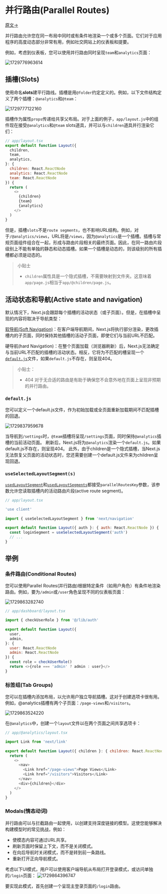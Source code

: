 # 并行路由(Parallel Routes)

[原文->](https://nextjs.org/docs/app/building-your-application/routing/parallel-routes)

并行路由允许您在同一布局中同时或有条件地渲染一个或多个页面。它们对于应用程序的高度动态部分非常有用，例如社交网站上的仪表板和提要。

例如，考虑到仪表板，您可以使用并行路由同时呈现`team`和`analytics`页面：

![1729776963614](images/10_Parallel_Routes/1729776963614.png)

## 插槽(Slots)

使用命名**slots**建平行路线。插槽是用`@folder`约定定义的。例如，以下文件结构定义了两个插槽：`@analytics`和`@team`：

![1729777122160](images/10_Parallel_Routes/1729777122160.png)

插槽作为属性`props`传递给共享父布局。对于上面的例子，`app/layout.js`中的组件现在接受`@analytics`和`@team` slots道具，并可以与`children`道具并行渲染它们：

```javascript
// app/layout.tsx
export default function Layout({
  children,
  team,
  analytics,
}: {
  children: React.ReactNode
  analytics: React.ReactNode
  team: React.ReactNode
}) {
  return (
    <>
      {children}
      {team}
      {analytics}
    </>
  )
}
```

但是，插槽`slots`不是`route segments`，也不影响URL结构。例如，对于`/@analytics/views`，URL将是`/views`，因为`@analytics`是一个插槽。插槽与常规页面组件组合在一起，形成与路由片段相关的最终页面。因此，在同一路由片段级别上不能有单独的静态和动态插槽。如果一个插槽是动态的，则该级别的所有插槽都必须是动态的。

> 小贴士
>
> - `children`属性具是一个隐式插槽，不需要映射到文件夹。这意味着`app/page.js`相当于`app/@children/page.js`。

## 活动状态和导航(Active state and navigation)

默认情况下，Next.js会跟踪每个插槽的活动状态（或子页面）。但是，在插槽中呈现的内容将取决于导航类型：

[软导航(Soft Navigation)](./3_Linking_And_Navigating.md#3_Linking_And_Navigating.md#5-软导航soft-navigation)：在客户端导航期间，Next.js将执行部分渲染，更改插槽内的子页面，同时保持其他插槽的活动子页面，即使它们与当前URL不匹配。

硬导航(hard Navigation)：在整个页面加载（浏览器刷新）后，Next.js无法确定与当前URL不匹配的插槽的活动状态。相反，它将为不匹配的槽呈现一个[`default.js`](#defaultjs)文件，如果`default.js`不存在，则呈现404。

> 小贴士：
>
> - 404 对于无合适的路由是有助于确保您不会意外地在页面上呈现非预期的并行路由。

### `default.js`

您可以定义一个default.js文件，作为初始加载或全页面重新加载期间不匹配插槽的回退。

![1729837959678](images/10_Parallel_Routes/1729837959678.png)

当导航到`/settings`时，`@team`插槽将呈现`/settings`页面，同时保持`@analytics`插槽的当前活动页面。
刷新后，Next.js将为`@analytics`渲染一个`default.js`。如果default.js不存在，则呈现404。
此外，由于children是一个隐式插槽，当Next.js无法恢复父页面的活动状态时，您还需要创建一个default.js文件来为children呈现回退。

### `useSelectedLayoutSegment(s)`

[`usedLayoutSegment`](../../02_API_Reference/03_Functions/24_useSelectedLayoutSegment.md)和[`usedLayoutSegments`](../../02_API_Reference/03_Functions/25_useSelectedLayoutSegments.md)都接受`parallelRoutesKey`参数，该参数允许您读取插槽内的活动路由片段(active route segment)。

```javascript
// app/layout.tsx

'use client'
 
import { useSelectedLayoutSegment } from 'next/navigation'
 
export default function Layout({ auth }: { auth: React.ReactNode }) {
  const loginSegment = useSelectedLayoutSegment('auth')
  // ...
}
```

## 举例

### 条件路由(Conditional Routes)

您可以使用Parallel Routes(并行路由)根据特定条件（如用户角色）有条件地渲染路由。例如，要为`/admin`或`/user`角色呈现不同的仪表板页面：

![1729863282740](images/10_Parallel_Routes/1729863282740.png)

```javascript
// app/dashboard/layout.tsx

import { checkUserRole } from '@/lib/auth'
 
export default function Layout({
  user,
  admin,
}: {
  user: React.ReactNode
  admin: React.ReactNode
}) {
  const role = checkUserRole()
  return <>{role === 'admin' ? admin : user}</>
}
```

### 标签组(Tab Groups)

您可以在插槽内添加布局，以允许用户独立导航插槽。这对于创建选项卡很有用。
例如，@analytics插槽有两个子页面：`/page-views`和`/visitors`。

![1729863524220](images/10_Parallel_Routes/1729863524220.png)

在`@analytics`中，创建一个`layout`文件以在两个页面之间共享选项卡：

```javascript
// app/@analytics/layout.tsx

import Link from 'next/link'
 
export default function Layout({ children }: { children: React.ReactNode }) {
  return (
    <>
      <nav>
        <Link href="/page-views">Page Views</Link>
        <Link href="/visitors">Visitors</Link>
      </nav>
      <div>{children}</div>
    </>
  )
}
```

### Modals(情态动词)

并行路由可以与拦截路由一起使用，以创建支持深度链接的模型。这使您能够解决构建模型时的常见挑战，例如：

- 使模态内容可通过URL共享。
- 刷新页面时保留上下文，而不是关闭模式。
- 在向后导航时关闭模式，而不是转到前一条路线。
- 重新打开正向导航模式。

考虑以下UI模式，用户可以使用客户端导航从布局打开登录模式，或访问单独的`/login`页面：
![1729864396747](images/10_Parallel_Routes/1729864396747.png)

要实现此模式，首先创建一个呈现主登录页面的`/login`路由。
